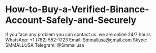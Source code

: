# How-to-Buy-a-Verified-Binance-Account-Safely-and-Securely
If you face any problem you can contact us. we are online 24/7 hours  WhatsApp: +1 (782) 552-1723  Email: Smmallusa@gmail.com  Skype: SMMALLUSA  Telegram: @Smmallusa
